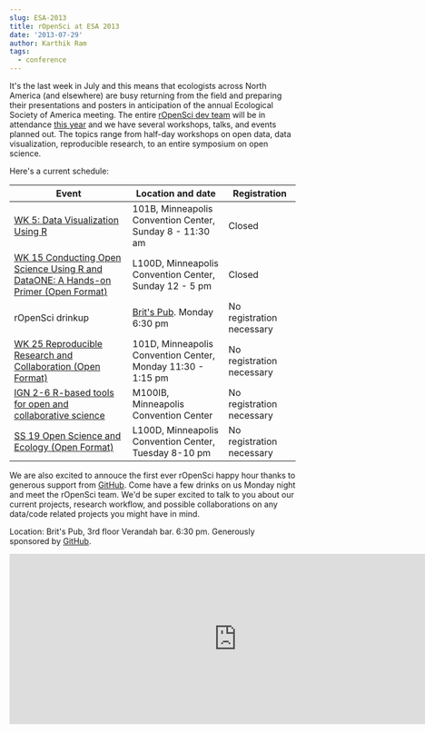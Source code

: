 ```yaml
---
slug: ESA-2013
title: rOpenSci at ESA 2013
date: '2013-07-29'
author: Karthik Ram
tags:
  - conference
---
```


It's the last week in July and this means that ecologists across North America (and elsewhere) are busy returning from the field and  preparing their presentations and posters in anticipation of the annual Ecological Society of America meeting. The entire <a href="/about/#devteam">rOpenSci dev team</a> will be in attendance <a href="https://www.esa.org/minneapolis/">this year</a> and we have several workshops, talks, and events planned out. The topics range from half-day workshops on open data, data visualization, reproducible research, to an entire symposium on open science.

Here's a current schedule:
<table class="table">
        <thead>
          <tr>
          <th>Event</th>
            <th>Location and date</th>
            <th>Registration</th>
          </tr>
        </thead>
        <tbody>
          <tr>
            <td><a href="https://eco.confex.com/eco/2013/webprogram/Session9052.html">WK 5: Data Visualization Using R</a> </td>
            <td>101B, Minneapolis Convention Center, Sunday 8 - 11:30 am</td>
            <td>Closed</td>
          </tr>
          <tr>
            <td><a href="https://eco.confex.com/eco/2013/webprogram/Session9030.html">WK 15 Conducting Open Science Using R and DataONE: A Hands-on Primer (Open Format)</a></td>
            <td>L100D, Minneapolis Convention Center, Sunday 12 - 5 pm</td>
            <td>Closed</td>
          </tr>
          <tr>
            <td>rOpenSci drinkup</td>
            <td><a href="https://www.britspub.com/">Brit's Pub</a>. Monday 6:30 pm</td>
            <td>No registration necessary</td>
          </tr>
          <tr>
            <td><a href="https://eco.confex.com/eco/2013/webprogram/Session9069.html">WK 25 Reproducible Research and Collaboration (Open Format)</a></td>
            <td>101D, Minneapolis Convention Center, Monday 11:30 - 1:15 pm</td>
            <td>No registration necessary</td>
          </tr>
            <tr>
            <td><a href="https://eco.confex.com/eco/2013/webprogram/Paper40654.html">IGN 2-6 R-based tools for open and collaborative science</a></td>
            <td>M100IB, Minneapolis Convention Center</td>
            <td>No registration necessary</td>
          </tr>
          <tr>
            <td><a href="https://eco.confex.com/eco/2013/webprogram/Session8911.html">SS 19 Open Science and Ecology (Open Format)</a></td>
            <td>L100D, Minneapolis Convention Center, Tuesday 8-10 pm</td>
            <td>No registration necessary</td>
          </tr>
        </tbody>
      </table>


We are also excited to annouce the first ever rOpenSci happy hour thanks to generous support from [GitHub](https://github.com/). Come have a few drinks on us Monday night and meet the rOpenSci team. We'd be super excited to talk to you about our current projects, research workflow, and possible collaborations on any data/code related projects you might have in mind.

Location: <a href="https://www.britspub.com/"></a>Brit's Pub</a>, 3rd floor Verandah bar. 6:30 pm. Generously sponsored by [GitHub](https://github.com/).

<iframe width='800' height='300' frameBorder='0' src='https://a.tiles.mapbox.com/v3/karthikram.map-058ycvw2.html#18/44.97281925628907/-93.27609166502953'></iframe>
